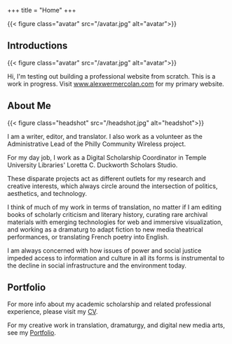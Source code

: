 +++
title = "Home"
+++

{{< figure class="avatar" src="/avatar.jpg" alt="avatar">}}

## Introductions

{{< figure class="avatar" src="/avatar.jpg" alt="avatar">}}

Hi, I'm testing out building a professional website from scratch. This is a work in progress. Visit www.alexwermercolan.com for my primary website.

## About Me

{{< figure class="headshot" src="/headshot.jpg" alt="headshot">}}

I am a writer, editor, and translator. I also work as a volunteer as the Administrative Lead of the Philly Community Wireless project. 

For my day job, I work as a Digital Scholarship Coordinator in Temple University Libraries' Loretta C. Duckworth Scholars Studio. 

These disparate projects act as different outlets for my research and creative interests, which always circle around the intersection of politics, aesthetics, and technology. 

I think of much of my work in terms of translation, no matter if I am editing books of scholarly criticism and literary history, curating rare archival materials with emerging technologies for web and immersive visualization, and working as a dramaturg to adapt fiction to new media theatrical performances, or translating French poetry into English. 

I am always concerned with how issues of power and social justice impeded access to information and culture in all its forms is instrumental to the decline in social infrastructure and the environment today.

## Portfolio

For more info about my academic scholarship and related professional experience, please visit my [CV](/cv).

For my creative work in translation, dramaturgy, and digital new media arts, see my [Portfolio](/portfolio).
